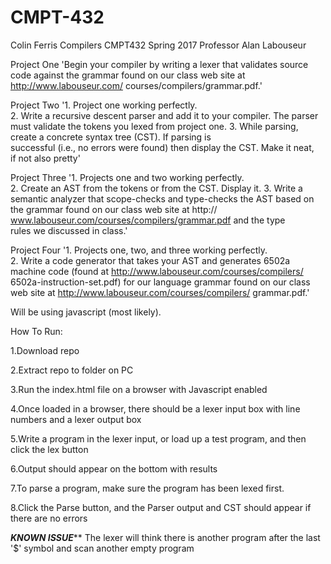 # CMPT-432
Colin Ferris
Compilers CMPT432 Spring 2017
Professor Alan Labouseur

Project One
'Begin	your	compiler	by	writing	a	lexer	that	validates	source	code	against	
the	grammar	found	on	our	class	web	site	at	http://www.labouseur.com/
courses/compilers/grammar.pdf.'

Project Two
'1. Project	one	working	perfectly.	
2. Write	a	recursive	descent	parser	and	add	it	to	your	compiler.	The	parser	
must	validate	the	tokens	you	lexed	from	project	one.
3. While	parsing,	create	a	concrete	syntax	tree	(CST).	If	parsing	is	
successful	(i.e.,	no	errors	were	found)	then	display	the	CST.	Make	it	neat,	
if	not	also	pretty'

Project Three
'1. Projects	one	and	two	working	perfectly.	
2. Create	an	AST	from	the	tokens	or	from	the	CST.	Display	it.	
3. Write	a	semantic	analyzer	that	scope-checks	and	type-checks	the	AST	
based	on	the	grammar	found	on	our	class	web	site	at	http://
www.labouseur.com/courses/compilers/grammar.pdf	and	the	type	
rules	we	discussed	in	class.'

Project Four
'1. Projects	one,	two,	and	three	working	perfectly.	
2. Write	a	code	generator	that	takes	your	AST	and	generates	6502a	
machine	code	(found	at	http://www.labouseur.com/courses/compilers/
6502a-instruction-set.pdf)	for	our	language	grammar	found	on	our	class	
web	site	at	http://www.labouseur.com/courses/compilers/
grammar.pdf.'

Will be using javascript (most likely).

How To Run:

1.Download repo

2.Extract repo to folder on PC

3.Run the index.html file on a browser with Javascript enabled

4.Once loaded in a browser, there should be a lexer input box with line numbers and a lexer output box

5.Write a program in the lexer input, or load up a test program, and then click the lex button

6.Output should appear on the bottom with results

7.To parse a program, make sure the program has been lexed first.

8.Click the Parse button, and the Parser output and CST should appear if there are no errors

*****KNOWN ISSUE*******
The lexer will think there is another program after the last '$' symbol and scan another empty program
